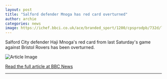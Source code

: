 ```yaml
---
layout: post
title: "Salford defender Mnoga has red card overturned"
author: archie
categories: news
image: https://ichef.bbci.co.uk/ace/branded_sport/1200/cpsprodpb/732d/live/67f02dc0-9edd-11f0-98b1-59d49dad95e6.jpg
---
```

Salford City defender Haji Mnoga's red card from last Saturday's game against Bristol Rovers has been overturned.

![Article Image](https://ichef.bbci.co.uk/ace/branded_sport/1200/cpsprodpb/732d/live/67f02dc0-9edd-11f0-98b1-59d49dad95e6.jpg)

[Read the full article at BBC News](https://www.bbc.com/sport/football/articles/cwyr2pgxwp9o?at_medium=RSS&at_campaign=rss)

---
